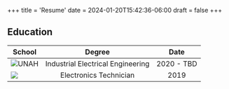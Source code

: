 +++
title = 'Resume'
date = 2024-01-20T15:42:36-06:00
draft = false
+++

## Education

|School   |Degree   |Date   |
|---|:---:|:---:|
|![UNAH](/logos/logo-unah.jpg)   |Industrial Electrical Engineering   |2020 - TBD   |
|![](/logos/logo-ctha.jpeg)   |Electronics Technician   |2019   |
         